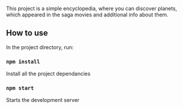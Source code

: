 This project is a simple encyclopedia, where you can discover planets, which appeared in the saga movies and additional info about them.

## How to use

In the project directory, run:

### `npm install`

Install all the project dependancies

### `npm start`

Starts the development server
